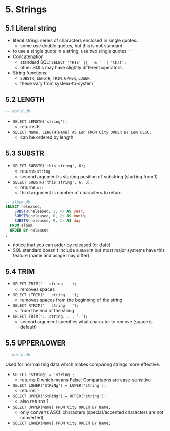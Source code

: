 # 5. Strings

## 5.1 Literal string
- literal string: series of characters enclosed in single quotes.
    - some use double quotes, but this is not standard.
- to use a single quote in a string, use two single quotes `''`
- Concatenation
    - standard SQL: `SELECT 'THIS' || ' & ' || 'that';`
    - other SQLs may have slightly different operators.
- String functions:
    - `SUBSTR`, `LENGTH`, `TRIM`, `UPPER`, `LOWER`
    - these vary from system-to-system

## 5.2 LENGTH
```sql
-- world.db
```
- `SELECT LENGTH('string');`
    - returns 6
- `SELECT Name, LENGTH(Name) AS Len FROM City ORDER BY Len DESC;`
    - can be ordered by length

## 5.3 SUBSTR
- `SELECT SUBSTR('this string', 6);`
    - returns `string`.
    - second argument is starting position of substring (starting from 1)
- `SELECT SUBSTR('this string', 6, 3);`
    - returns `str`
    - third argument is number of characters to return

```sql
-- album.db
SELECT released,
    SUBSTR(released, 1, 4) AS year,
    SUBSTR(released, 6, 2) AS month,
    SUBSTR(released, 9, 2) AS day
  FROM album
  ORDER BY released
;
```
- notice that you can order by released (or date)
- SQL standard doesn't include a `SUBSTR` but most major systems have this feature (name and usage may differ)
    
## 5.4 TRIM

- `SELECT TRIM('   string   ');`
    - removes spaces
- `SELECT LTRIM('   string   ');`
    - removes spaces from the beginning of the string
- `SELECT RTRIM('   string   ');`
    - from the end of the string
- `SELECT TRIM('...string...', '.');`
    - second argument specifies what character to remove (space is default)
    
## 5.5 UPPER/LOWER
```sql
-- world.db
```
Used for normalizing data which makes comparing strings more effective.

- `SELECT 'StRiNg' = 'string';`
    - returns 0 which means False. Comparisons are case-sensitive
- `SELECT LOWER('StRiNg') = LOWER('string');`
    - returns 1
- `SELECT UPPER('StRiNg') = UPPER('string');`
    - also returns 1
- `SELECT UPPER(Name) FROM City ORDER BY Name;`
    - only converts ASCII characters (special/accented characters are not converted) 
- `SELECT LOWER(Name) FROM City ORDER BY Name;`
